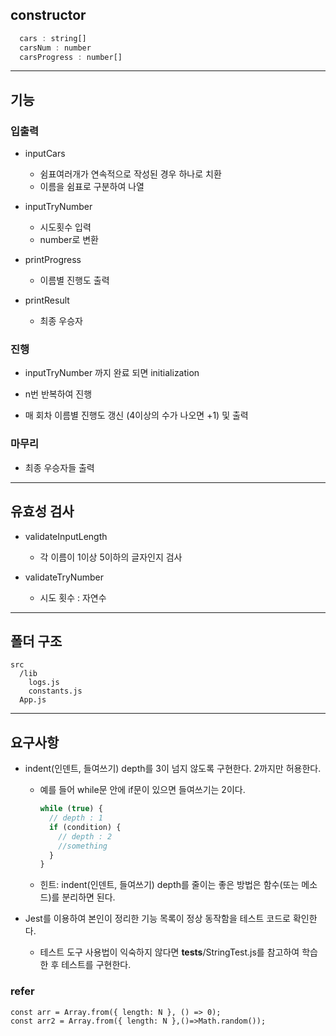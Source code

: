## constructor

```js
  cars : string[]
  carsNum : number
  carsProgress : number[]
```

<hr>

## 기능

### 입출력

- inputCars

  - 쉼표여러개가 연속적으로 작성된 경우 하나로 치환
  - 이름을 쉼표로 구분하여 나열

- inputTryNumber

  - 시도횟수 입력
  - number로 변환

- printProgress

  - 이름별 진행도 출력

- printResult
  - 최종 우승자

### 진행

- inputTryNumber 까지 완료 되면 initialization

- n번 반복하여 진행
- 매 회차 이름별 진행도 갱신 (4이상의 수가 나오면 +1) 및 출력

### 마무리

- 최종 우승자들 출력

<hr>

## 유효성 검사

- validateInputLength

  - 각 이름이 1이상 5이하의 글자인지 검사

- validateTryNumber
  - 시도 횟수 : 자연수

<hr>

## 폴더 구조

```
src
  /lib
    logs.js
    constants.js
  App.js
```

<hr>

## 요구사항

- indent(인덴트, 들여쓰기) depth를 3이 넘지 않도록 구현한다. 2까지만 허용한다.

  - 예를 들어 while문 안에 if문이 있으면 들여쓰기는 2이다.

    ```js
    while (true) {
      // depth : 1
      if (condition) {
        // depth : 2
        //something
      }
    }
    ```

  - 힌트: indent(인덴트, 들여쓰기) depth를 줄이는 좋은 방법은 함수(또는 메소드)를 분리하면 된다.

- Jest를 이용하여 본인이 정리한 기능 목록이 정상 동작함을 테스트 코드로 확인한다.
  - 테스트 도구 사용법이 익숙하지 않다면 **tests**/StringTest.js를 참고하여 학습한 후 테스트를 구현한다.

### refer

```
const arr = Array.from({ length: N }, () => 0);
const arr2 = Array.from({ length: N },()=>Math.random());
```
